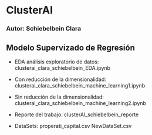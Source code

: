 # ClusterAI
### Autor: Schiebelbein Clara

## Modelo Supervizado de Regresión 
- EDA análisis exploratorio de datos: 
clusterai_clara_schiebelbein_EDA.ipynb

- Con reducción de la dimensionalidad: 
clusterai_clara_schiebelbein_machine_learning1.ipynb

- Sin reducción de la dimensionalidad: 
  clusterai_clara_schiebelbein_machine_learning2.ipynb

- Reporte del trabajo: 
  clusterAI_schiebelbein_reporte
 
- DataSets: 
  properati_capital.csv
  NewDataSet.csv
  
